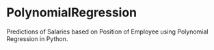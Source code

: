 # PolynomialRegression
Predictions of Salaries based on Position of Employee using Polynomial Regression in Python.
